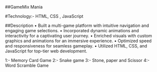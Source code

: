 ##GameMix Mania 

#Technology:- HTML, CSS , JavaScript 

##Description
• Built a multi-game platform with intuitive navigation and engaging game selections.
• Incorporated dynamic animations and interactivity for a captivating user journey.
• Enriched visuals with custom graphics and animations for an immersive experience.
• Optimized speed and responsiveness for seamless gameplay.
• Utilized HTML, CSS, and JavaScript for top-tier web development.

1:- Memory Card Game
2:- Snake game
3:- Stone, paper and Scissor
4:- Word Scramble Game
